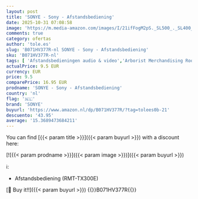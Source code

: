 ```yaml
---
layout: post
title: 'SONYE - Sony - Afstandsbediening'
date: 2025-10-31 07:08:58
image: 'https://m.media-amazon.com/images/I/21ifFogM2pS._SL500_._SL400_.jpg'
comments: true
category: ofertas
author: 'tole.es'
slug: 'B071HV377R-nl SONYE - Sony - Afstandsbediening'
sku: 'B071HV377R-nl'
tags: [ 'Afstandsbedieningen audio & video','Arborist Merchandising Root','Audio','Elektronica','Home cinema-, tv- & videoproducten','Home cinema-videoaccessoires','Self Service','Special Features Stores','be0c145d-645e-47ab-b638-53e8112e3d67_0','be0c145d-645e-47ab-b638-53e8112e3d67_8201','sonye','🇳🇱', ]
actualPrice: 9.5 EUR
currency: EUR
price: 9.5
comparePrice: 16.95 EUR
prodname: 'SONYE - Sony - Afstandsbediening'
country: 'nl'
flag: '🇳🇱'
brand: 'SONYE'
buyurl: 'https://www.amazon.nl/dp/B071HV377R/?tag=tolees0b-21'
descuento: '43.95'
average: '15.3689473684211'
---
```


You can find [{{< param title >}}]({{< param buyurl >}}) with a discount here:

[![{{< param prodname >}}]({{< param image >}})]({{< param buyurl >}})

ℹ️:

- Afstandsbediening (RMT-TX300E)

[🛒 Buy it!!]({{< param buyurl >}})
{{<world>}}B071HV377R{{</world>}}
